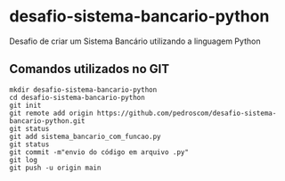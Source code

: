 # desafio-sistema-bancario-python
Desafio de criar um Sistema Bancário utilizando a linguagem Python

## Comandos utilizados no GIT

```
mkdir desafio-sistema-bancario-python
cd desafio-sistema-bancario-python
git init
git remote add origin https://github.com/pedroscom/desafio-sistema-bancario-python.git
git status
git add sistema_bancario_com_funcao.py
git status
git commit -m"envio do código em arquivo .py"
git log
git push -u origin main
```
